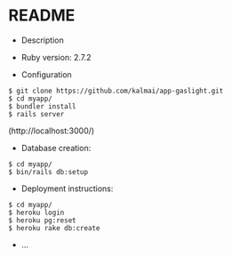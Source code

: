 # README

* Description


* Ruby version: 2.7.2

* Configuration
```
$ git clone https://github.com/kalmai/app-gaslight.git
$ cd myapp/
$ bundler install
$ rails server
```
(http://localhost:3000/)

* Database creation: 
```
$ cd myapp/
$ bin/rails db:setup
```

* Deployment instructions:
```
$ cd myapp/
$ heroku login
$ heroku pg:reset
$ heroku rake db:create
```

* ...
